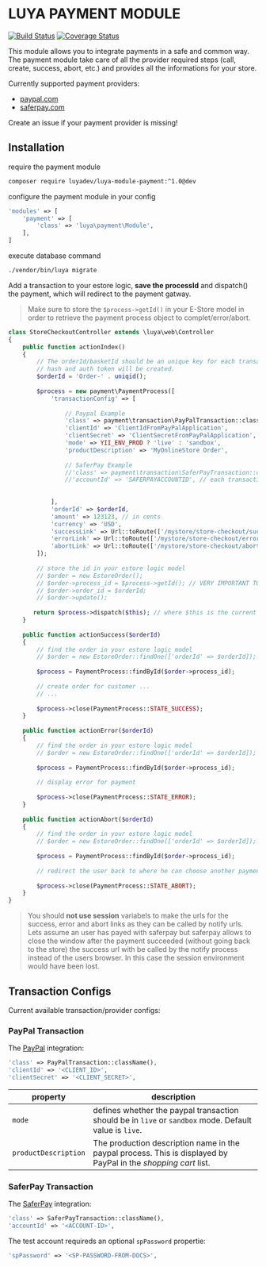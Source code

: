 # LUYA PAYMENT MODULE

[![Build Status](https://travis-ci.org/luyadev/luya-module-payment.svg?branch=master)](https://travis-ci.org/luyadev/luya-module-payment)
[![Coverage Status](https://coveralls.io/repos/github/luyadev/luya-module-payment/badge.svg?branch=master)](https://coveralls.io/github/luyadev/luya-module-payment?branch=master)

This module allows you to integrate payments in a safe and common way. The payment module take care of all the provider required steps (call, create, success, abort, etc.) and provides all the informations for your store.

Currently supported payment providers:

+ [paypal.com](http://paypal.com)
+ [saferpay.com](http://saferpay.com)

Create an issue if your payment provider is missing!

## Installation


require the payment module

```sh
composer require luyadev/luya-module-payment:^1.0@dev
```

configure the payment module in your config

```php
'modules' => [
    'payment' => [
        'class' => 'luya\payment\Module',
    ],
]
```

execute database command

```sh
./vendor/bin/luya migrate
```

Add a transaction to your estore logic, **save the processId** and dispatch() the payment, which will redirect to the payment gatway.

> Make sure to store the `$process->getId()` in your E-Store model in order to retrieve the payment process object to complet/error/abort.

```php
class StoreCheckoutController extends \luya\web\Controller
{
    public function actionIndex()
    {
        // The orderId/basketId should be an unique key for each transaction. based on this key the transacton
        // hash and auth token will be created.
        $orderId = 'Order-' . uniqid();
        
        $process = new payment\PaymentProcess([
            'transactionConfig' => [
            
                // Paypal Example
                'class' => payment\transaction\PayPalTransaction::className(),
                'clientId' => 'ClientIdFromPayPalApplication',
                'clientSecret' => 'ClientSecretFromPayPalApplication',
                'mode' => YII_ENV_PROD ? 'live' : 'sandbox',
                'productDescription' => 'MyOnlineStore Order',
            
                // SaferPay Example
                //'class' => payment\transaction\SaferPayTransaction::className(),
                //'accountId' => 'SAFERPAYACCOUNTID', // each transaction can have specific attributes, saferpay requires an accountId',
                
                
            ],
            'orderId' => $orderId,
            'amount' => 123123, // in cents
            'currency' => 'USD',
            'successLink' => Url::toRoute(['/mystore/store-checkout/success', 'orderId' => $orderId], true), // user has paid successfull
            'errorLink' => Url::toRoute(['/mystore/store-checkout/error', 'orderId' => $orderId], true), // user got a payment error
            'abortLink' => Url::toRoute(['/mystore/store-checkout/abort', 'orderId' => $orderId], true), // user has pushed the back button
        ]);
       
        // store the id in your estore logic model
        // $order = new EstoreOrder();
        // $order->process_id = $process->getId(); // VERY IMPORTANT TO RESTORE THE PROCESS.
        // $order->order_id = $orderId;
        // $order->update();
        
       return $process->dispatch($this); // where $this is the current controller environment
    }
    
    public function actionSuccess($orderId)
    {
        // find the order in your estore logic model
        // $order = new EstoreOrder::findOne(['orderId' => $orderId]); // make sure you have a flag which ensures the state of the order (success = 0)
        
        $process = PaymentProcess::findById($order->process_id);
        
        // create order for customer ...
        // ...
        
        $process->close(PaymentProcess::STATE_SUCCESS);
    }
    
    public function actionError($orderId)
    {
        // find the order in your estore logic model
        // $order = new EstoreOrder::findOne(['orderId' => $orderId]); // make sure you have a flag which ensures the state of the order (success != 1)
        
        $process = PaymentProcess::findById($order->process_id);
        
        // display error for payment
        
        $process->close(PaymentProcess::STATE_ERROR);
    }
    
    public function actionAbort($orderId)
    {
        // find the order in your estore logic model
        // $order = new EstoreOrder::findOne(['orderId' => $orderId]); // make sure you have a flag which ensures the state of the order (success != 1)
        
        $process = PaymentProcess::findById($order->process_id);
        
        // redirect the user back to where he can choose another payment.
        
        $process->close(PaymentProcess::STATE_ABORT);
    }
}
```

> You should **not use session** variabels to make the urls for the success, error and abort links as they can be called by notify urls. Lets assume an user has payed with saferpay but saferpay allows to close the window after the payment succeeded (without going back to the store) the success url with be called by the notify process instead of the users browser. In this case the session environment would have been lost.

## Transaction Configs

Current available transaction/provider configs:

### PayPal Transaction

The [PayPal](https://paypal.com) integration:

```php
'class' => PayPalTransaction::className(),
'clientId' => '<CLIENT_ID>',
'clientSecret' => '<CLIENT_SECRET>',
```


|property   |description
|---        |---
|`mode`    |defines whether the paypal transaction should be in `live` or `sandbox` mode. Default value is `live`.
|`productDescription`|The production description name in the paypal process. This is displayed by PayPal in the *shopping cart* list.


### SaferPay Transaction

The [SaferPay](https://saferpay.com) integration:

```php
'class' => SaferPayTransaction::className(),
'accountId' => '<ACCOUNT-ID>',
```

The test account requireds an optional `spPassword` propertie:

```php
'spPassword' => '<SP-PASSWORD-FROM-DOCS>',
```
